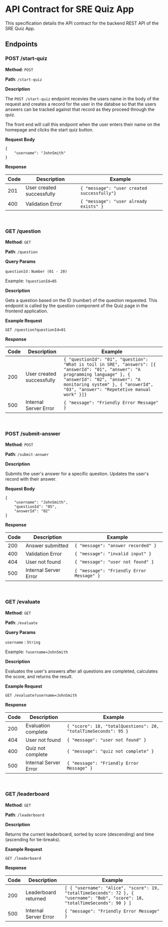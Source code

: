 # API Contract for SRE Quiz App

This specification details the API contract for the backend REST API of the SRE Quiz App.

## Endpoints

### POST /start-quiz

**Method**: `POST`

**Path**: `/start-quiz`

**Description**

The `POST /start-quiz` endpoint recevies the users name in the body of the request and creates a record for the user in the databse so that the users answers can be tracked against that record as they proceed through the quiz.

The front end will call this endpoint when the user enters their name on the homepage and clicks the start quiz button.

**Request Body**

```
{
    "username": "JohnSmith"
}
```

**Response**

| Code | Description               | Example                                     |
| ---- | ------------------------- | ------------------------------------------- |
| 201  | User created successfully | `{ "message": "user created successfully"}` |
| 400  | Validation Error          | `{ "message": "user already exists" }`      |

<br>

### GET /question

**Method**: `GET`

**Path**: `/question`

**Query Params**

`questionId` : `Number (01 - 20)`

Example: `?questionId=05`

**Description**

Gets a question based on the ID (number) of the question requested.
This endpoint is called by the question component of the Quiz page in the frontend application.

**Example Request**

```
GET /question?questionId=01
```

**Response**

| Code | Description               | Example                                                                                                                                                                                                                                            |
| ---- | ------------------------- | -------------------------------------------------------------------------------------------------------------------------------------------------------------------------------------------------------------------------------------------------- |
| 200  | User created successfully | `{ "questionId": "01", "question": "What is toil in SRE", "answers": [{ "answerId": "01", "answer": "A programming language" }, { "answerId": "02", "answer": "A monitoring system" }, { "answerId", "03", "answer": "Repetetive manual work" }]}` |
| 500  | Internal Server Error     | `{ "message": "Friendly Error Message" }`                                                                                                                                                                                                          |

<br>

### POST /submit-answer

**Method**: `POST`

**Path**: `/submit-answer`

**Description**

Submits the user's answer for a specific question. Updates the user's record with their answer.

**Request Body**

```
{
    "username": "JohnSmith",
    "questionId": "05",
    "answerId": "02"
}
```

**Response**

| Code | Description           | Example                                   |
| ---- | --------------------- | ----------------------------------------- |
| 200  | Answer submitted      | `{ "message": "answer recorded" }`        |
| 400  | Validation Error      | `{ "message": "invalid input" }`          |
| 404  | User not found        | `{ "message": "user not found" }`         |
| 500  | Internal Server Error | `{ "message": "Friendly Error Message" }` |

<br>

### GET /evaluate

**Method**: `GET`

**Path**: `/evaluate`

**Query Params**

`username` : `String`

Example: `?username=JohnSmith`

**Description**

Evaluates the user's answers after all questions are completed, calculates the score, and returns the result.

**Example Request**

```
GET /evaluate?username=JohnSmith
```

**Response**

| Code | Description           | Example                                                         |
| ---- | --------------------- | --------------------------------------------------------------- |
| 200  | Evaluation complete   | `{ "score": 18, "totalQuestions": 20, "totalTimeSeconds": 95 }` |
| 404  | User not found        | `{ "message": "user not found" }`                               |
| 400  | Quiz not complete     | `{ "message": "quiz not complete" }`                            |
| 500  | Internal Server Error | `{ "message": "Friendly Error Message" }`                       |

<br>

### GET /leaderboard

**Method**: `GET`

**Path**: `/leaderboard`

**Description**

Returns the current leaderboard, sorted by score (descending) and time (ascending for tie-breaks).

**Example Request**

```
GET /leaderboard
```

**Response**

| Code | Description           | Example                                                                                                                        |
| ---- | --------------------- | ------------------------------------------------------------------------------------------------------------------------------ |
| 200  | Leaderboard returned  | `[ { "username": "Alice", "score": 19, "totalTimeSeconds": 72 }, { "username": "Bob", "score": 18, "totalTimeSeconds": 90 } ]` |
| 500  | Internal Server Error | `{ "message": "Friendly Error Message" }`                                                                                      |
